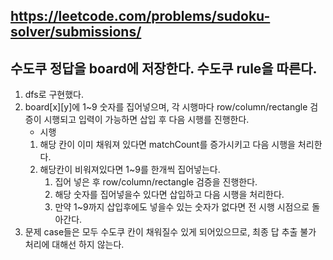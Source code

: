 https://leetcode.com/problems/sudoku-solver/submissions/
---
수도쿠 정답을 board에 저장한다. 
수도쿠 rule을 따른다. 
---
1. dfs로 구현했다. 
2. board[x][y]에 1~9 숫자를 집어넣으며, 각 시행마다 row/column/rectangle 검증이 시행되고 입력이 가능하면 삽입 후 다음 시행를 진행한다.
   - 시행 
    1. 해당 칸이 이미 채워져 있다면 matchCount를 증가시키고 다음 시행을 처리한다. 
    2. 해당칸이 비워져있다면 1~9를 한개씩 집어넣는다. 
       1. 집어 넣은 후 row/column/rectangle 검증을 진행한다. 
       2. 해당 숫자를 집어넣을수 있다면 삽입하고 다음 시행을 처리한다. 
       3. 만약 1~9까지 삽입후에도 넣을수 있는 숫자가 없다면 전 시행 시점으로 돌아간다. 
3. 문제 case들은 모두 수도쿠 칸이 채워질수 있게 되어있으므로, 최종 답 추출 불가 처리에 대해선 하지 않는다.
